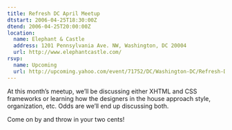 ```yaml
---
title: Refresh DC April Meetup
dtstart: 2006-04-25T18:30:00Z
dtend: 2006-04-25T20:00:00Z
location:
  name: Elephant & Castle
  address: 1201 Pennsylvania Ave. NW, Washington, DC 20004
  url: http://www.elephantcastle.com/
rsvp:
  name: Upcoming
  url: http://upcoming.yahoo.com/event/71752/DC/Washington-DC/Refresh-DC-April-Meetup/Elephant-amp-Castle/
---
```


At this month’s meetup, we’ll be discussing either XHTML and CSS frameworks or learning how the designers in the house approach style, organization, etc. Odds are we’ll end up discussing both.

Come on by and throw in your two cents!